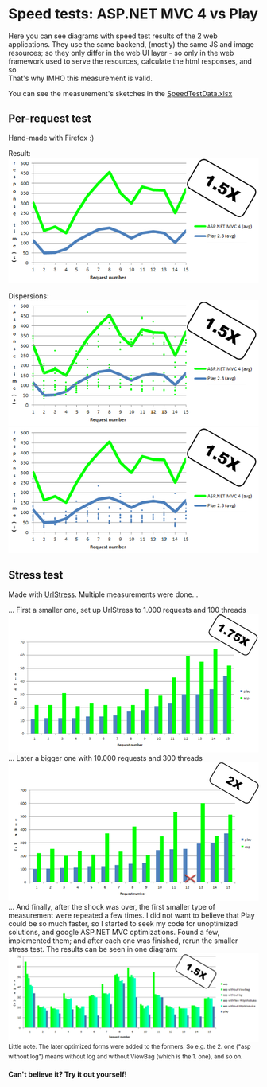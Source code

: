 Speed tests: ASP.NET MVC 4 vs Play
==================================

Here you can see diagrams with speed test results of the 2 web applications. They use the same backend, (mostly) the same JS and image resources; so they only differ in the web UI layer - so only in the web framework used to serve the resources, calculate the html responses, and so. <br />
That's why IMHO this measurement is valid.

You can see the measurement's sketches in the [SpeedTestData.xlsx][SpeedTestData xlsx]

Per-request test
----------------

Hand-made with Firefox :)

Result: <br />
![PerRequestTest][PerRequestTest]

Dispersions: <br />
![PerRequestTest - Asp dispersion][PerRequestTest - Asp dispersion]
![PerRequestTest - Play dispersion][PerRequestTest - Play dispersion]

Stress test
-----------

Made with [UrlStress][UrlStress]. Multiple measurements were done...

... First a smaller one, set up UrlStress to 1.000 requests and 100 threads <br />
![StressTest - Little][StressTest - Little]
... Later a bigger one with 10.000 requests and 300 threads <br />
![StressTest - Big][StressTest - Big]
... And finally, after the shock was over, the first smaller type of measurement were repeated a few times. I did not want to believe that Play could be so much faster, so I started to seek my code for unoptimized solutions, and google ASP.NET MVC optimizations. Found a few, implemented them; and after each one was finished, rerun the smaller stress test. The results can be seen in one diagram: <br />
![StressTest - Little - After ASP.NET MVC optimization][StressTest - Little - After ASP.NET MVC optimization] <br />
<sup>Little note: The later optimized forms were added to the formers. So e.g. the 2. one ("asp without log") means without log and without ViewBag (which is the 1. one), and so on.</sup>

**Can't believe it? Try it out yourself!**


[UrlStress]: http://blogs.msdn.com/b/friis/archive/2010/12/28/urlstress-a-simple-gui-tool-with-source-code-to-stress-your-favorite-web-server.aspx
[SpeedTestData xlsx]: https://github.com/nvirth/BookTera/blob/master/Helpers/Diagrams/SpeedTests/SpeedTestData.xlsx

[PerRequestTest - Asp dispersion]: https://github.com/nvirth/BookTera/blob/master/Helpers/Diagrams/SpeedTests/PerRequestTest%20-%20Average%20-%20Asp%20dispersion.PNG
[PerRequestTest - Play dispersion]: https://github.com/nvirth/BookTera/blob/master/Helpers/Diagrams/SpeedTests/PerRequestTest%20-%20Average%20-%20Play%20dispersion.PNG
[PerRequestTest]: https://github.com/nvirth/BookTera/blob/master/Helpers/Diagrams/SpeedTests/PerRequestTest%20-%20Average.PNG
[StressTest - Big]: https://github.com/nvirth/BookTera/blob/master/Helpers/Diagrams/SpeedTests/StressTest-Big.png
[StressTest - Little - After ASP.NET MVC optimization]: https://github.com/nvirth/BookTera/blob/master/Helpers/Diagrams/SpeedTests/StressTest-Little-AfterOpt.png
[StressTest - Little]: https://github.com/nvirth/BookTera/blob/master/Helpers/Diagrams/SpeedTests/StressTest-Little.png